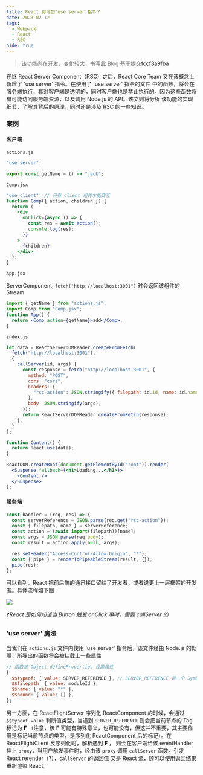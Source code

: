 ```yaml
---
title: React 将增加'use server'指令？
date: 2023-02-12
tags:
  - Webpack
  - React
  - RSC
hide: true
---
```


> 该功能尚在开发，变化较大，书写此 Blog 基于提交[fccf3a9fba](https://github.com/facebook/react/tree/fccf3a9fba5fd778c678657c556344b333111cfb)

在继 React Server Component（RSC）之后，React Core Team 又在该概念上新增了 'use server' 指令。在使用了 'use server' 指令的文件
中的函数，将会在服务端执行，其对客户端是透明的，同时客户端也是禁止执行的。因为这些函数将有可能访问服务端资源，以及调用 Node.js 的 API。该文则将分析
该功能的实现细节，了解其背后的原理，同时还是涉及 RSC 的一些知识。

### 案例

#### 客户端

`actions.js`

```js
"use server";

export const getName = () => "jack";
```

`Comp.jsx`

```jsx
"use client"; // 只有 client 组件才能交互
function Comp({ action, children }) {
  return (
    <div
      onClick={async () => {
        const res = await action();
        console.log(res);
      }}
    >
      {children}
    </div>
  );
}
```

`App.jsx`

ServerComponent, `fetch("http://localhost:3001")` 时会返回该组件的 Stream

```jsx
import { getName } from "actions.js";
import Comp from "Comp.jsx";
function App() {
  return <Comp action={getName}>add</Comp>;
}
```

`index.js`

```jsx
let data = ReactServerDOMReader.createFromFetch(
  fetch("http://localhost:3001"),
  {
    callServer(id, args) {
      const response = fetch("http://localhost:3001", {
        method: "POST",
        cors: "cors",
        headers: {
          "rsc-action": JSON.stringify({ filepath: id.id, name: id.name }),
        },
        body: JSON.stringify(args),
      });
      return ReactServerDOMReader.createFromFetch(response);
    },
  }
);

function Content() {
  return React.use(data);
}

ReactDOM.createRoot(document.getElementById("root")).render(
  <Suspense fallback={<h1>Loading...</h1>}>
    <Content />
  </Suspense>
);
```

#### 服务端

```js
const handler = (req, res) => {
  const serverReference = JSON.parse(req.get("rsc-action"));
  const { filepath, name } = serverReference;
  const action = (await import(filepath))[name];
  const args = JSON.parse(req.body);
  const result = action.apply(null, args);

  res.setHeader("Access-Control-Allow-Origin", "*");
  const { pipe } = renderToPipeableStream(result, {});
  pipe(res);
};
```

可以看到，React 把前后端的通讯接口留给了开发者，或者说更上一层框架的开发者。具体流程如下图

![](/images/RSF.webp)

❓*React 是如何知道当 Button 触发 onClick 事时，需要 callServer 的*

### 'use server' 魔法

当我们在 `actions.js` 文件内使用 'use server' 指令后，该文件经由 Node.js 的处理，所导出的函数将会被挂载上一些属性

```js
// 函数被 Object.defineProperties 设置属性
{
  $$typeof: { value: SERVER_REFERENCE }, // SERVER_REFERENCE 是一个 Symbol
  $$filepath: { value: moduleId },
  $$name: { value: "*" },
  $$bound: { value: [] },
};
```

另一方面，在 ReactFlightServer 序列化 ReactComponent 的时候，会通过 `$$typeof.value` 判断值类型，当遇到 `SERVER_REFERENCE` 则会把当前节点的 Tag 标记为 **F**
（注意，该 **F** 可能有特殊意义，也可能没有，但这并不重要，其主要作用是标记当前节点的类型，是序列化 ReactComponent 后的标记）。在 ReactFlightClient 反序列化时，解析遇到 **F** ，
则会在客户端给该 eventHandler 挂上 `proxy`，当用户触发事件时，经由该 `proxy` 调用 `callServer` 函数。引发 React rerender（?），`callServer` 的返回值
又是 React 流，顾可以使用返回结果重新渲染 React。
